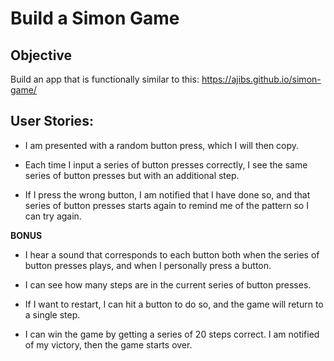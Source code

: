 # Build a Simon Game

## Objective

Build an app that is functionally similar to this: https://ajibs.github.io/simon-game/

## User Stories:

* I am presented with a random button press, which I will then copy.

* Each time I input a series of button presses correctly, I see the same series of button presses but with an additional step.

* If I press the wrong button, I am notified that I have done so, and that series of button presses starts again to remind me of the pattern so I can try again.

**BONUS**

* I hear a sound that corresponds to each button both when the series of button presses plays, and when I personally press a button.

* I can see how many steps are in the current series of button presses.

* If I want to restart, I can hit a button to do so, and the game will return to a single step.

* I can win the game by getting a series of 20 steps correct. I am notified of my victory, then the game starts over.
